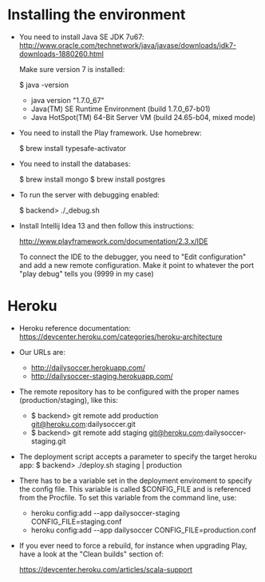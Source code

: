 Installing the environment
==========================

- You need to install Java SE JDK 7u67: http://www.oracle.com/technetwork/java/javase/downloads/jdk7-downloads-1880260.html

    Make sure version 7 is installed:
    
    $ java -version

    - java version "1.7.0_67"
    - Java(TM) SE Runtime Environment (build 1.7.0_67-b01)
    - Java HotSpot(TM) 64-Bit Server VM (build 24.65-b04, mixed mode)

- You need to install the Play framework. Use homebrew:

    $ brew install typesafe-activator

- You need to install the databases:
 
    $ brew install mongo
	$ brew install postgres

- To run the server with debugging enabled:

    $ backend> ./_debug.sh

- Install Intellij Idea 13 and then follow this instructions:

    http://www.playframework.com/documentation/2.3.x/IDE

  To connect the IDE to the debugger, you need to "Edit configuration" and add a new remote configuration. Make it point
  to whatever the port "play debug" tells you (9999 in my case)



Heroku
===================

- Heroku reference documentation: https://devcenter.heroku.com/categories/heroku-architecture

- Our URLs are: 
    
    + http://dailysoccer.herokuapp.com/
    + http://dailysoccer-staging.herokuapp.com/
    
- The remote repository has to be configured with the proper names (production/staging), like this:

    + $ backend> git remote add production git@heroku.com:dailysoccer.git
    + $ backend> git remote add staging git@heroku.com:dailysoccer-staging.git

- The deployment script accepts a parameter to specify the target heroku app:
    $ backend> ./deploy.sh staging | production    

- There has to be a variable set in the deployment enviroment to specify the config file. This variable is called $CONFIG_FILE and
  is referenced from the Procfile. To set this variable from the command line, use:

  + heroku config:add --app dailysoccer-staging CONFIG_FILE=staging.conf
  + heroku config:add --app dailysoccer CONFIG_FILE=production.conf
  
- If you ever need to force a rebuild, for instance when upgrading Play, have a look at the "Clean builds" section of:

    https://devcenter.heroku.com/articles/scala-support
